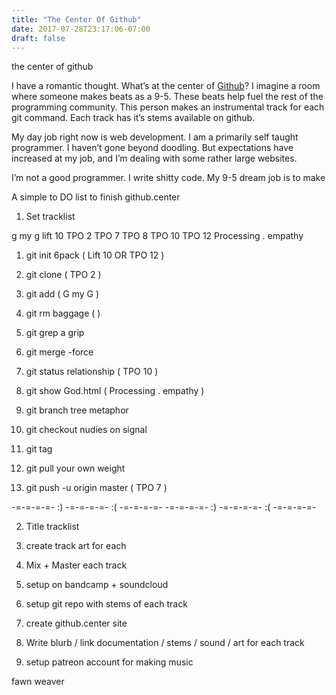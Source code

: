 ```yaml
---
title: "The Center Of Github"
date: 2017-07-28T23:17:06-07:00
draft: false
---
```


the center of github

I have a romantic thought. What’s at the center of [Github](https://github.com)?
I imagine a room where someone makes beats as a 9-5. These beats help fuel the rest of the programming community. This person makes an instrumental track for each git command. Each track has it’s stems available on github.

My day job right now is web development. I am a primarily self taught programmer. I haven’t gone beyond doodling. But expectations have increased at my job, and I’m dealing with some rather large websites.

I’m not a good programmer. I write shitty code.
My 9-5 dream job is to make


A simple to DO list to finish github.center

1. Set tracklist


g my g
lift 10
TPO 2
TPO 7
TPO 8
TPO 10
TPO 12
Processing . empathy


  1. git init 6pack ( Lift 10 OR TPO 12 )

  2. git clone ( TPO 2 )

  3. git add ( G my G )

  4. git rm baggage (  )

  5. git grep a grip

  6. git merge -force

  7. git status relationship ( TPO 10 )

  8. git show God.html ( Processing . empathy  )

  9. git branch tree metaphor

  10. git checkout nudies on signal

  11. git tag

  12. git pull your own weight

  13. git push -u origin master ( TPO 7 )


-=-=-=-=- :) -=-=-=-=- :( -=-=-=-=- -=-=-=-=- :) -=-=-=-=- :( -=-=-=-=-

2. Title tracklist

3. create track art for each

4. Mix + Master each track

5. setup on bandcamp + soundcloud

6. setup git repo with stems of each track

7. create github.center site

8. Write blurb / link documentation / stems / sound / art for each track

9. setup patreon account for making music


fawn weaver
